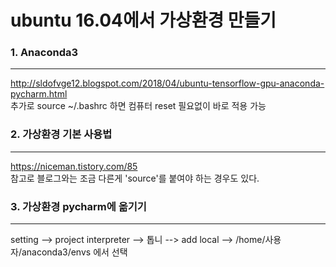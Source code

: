 # ubuntu 16.04에서 가상환경 만들기


### 1. Anaconda3 
------------------------------------------------------------------------------------
http://sldofvge12.blogspot.com/2018/04/ubuntu-tensorflow-gpu-anaconda-pycharm.html
<br>추가로 source ~/.bashrc 하면 컴퓨터 reset 필요없이 바로 적용 가능<br>

### 2. 가상환경 기본 사용법
------------------------------------------------------------------------------------
https://niceman.tistory.com/85
<br>참고로 블로그와는 조금 다른게 'source'를 붙여야 하는 경우도 있다.<br>

### 3. 가상환경 pycharm에 옮기기
------------------------------------------------------------------------------------
setting --> project interpreter --> 톱니 --> add local --> /home/사용자/anaconda3/envs 에서 선택

